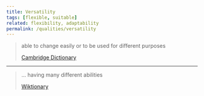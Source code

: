 ```yaml
---
title: Versatility 
tags: [flexible, suitable]
related: flexibility, adaptability
permalink: /qualities/versatility
---
```


> able to change easily or to be used for different purposes
>
>[Cambridge Dictionary](https://dictionary.cambridge.org/dictionary/english/versatility)

<hr>

>... having many different abilities
>
>[Wiktionary](https://en.wiktionary.org/wiki/versatility)
